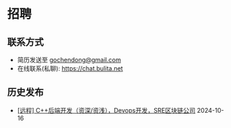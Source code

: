 # 招聘
## 联系方式
- 简历发送至 gochendong@gmail.com
- 在线联系(私聊): https://chat.bulita.net

## 历史发布
- [[远程] C++后端开发（资深/资浅），Devops开发，SRE区块链公司](https://github.com/gochendong/jobs/issues/1) 2024-10-16
